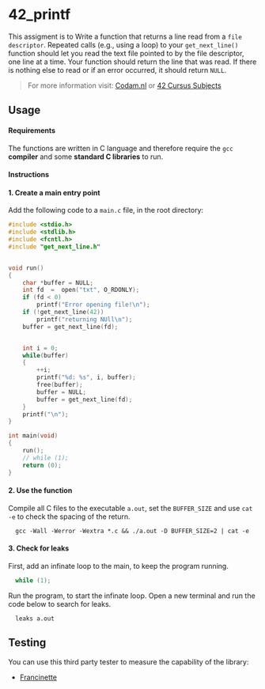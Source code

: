 # 42_printf

This assigment is to Write a function that returns a line read from a `file descriptor`. Repeated calls (e.g., using a loop) to your `get_next_line()` function should let you read the text file pointed to by the file descriptor, one line at a time. Your function should return the line that was read.
If there is nothing else to read or if an error occurred, it should return `NULL`.

> For more information visit: [Codam.nl](https://www.codam.nl "Codam.nl") or [42 Cursus Subjects](https://github.com/Surfi89/42cursus/tree/main/Subject%20PDFs "42 Cursus Subjects")
## Usage

#### Requirements

The functions are written in C language and therefore require the `gcc` **compiler** and some **standard C libraries** to run.

#### Instructions

#### 1. Create a main entry point

Add the following code to a `main.c` file, in the root directory:

```c
#include <stdio.h>
#include <stdlib.h>
#include <fcntl.h>
#include "get_next_line.h"


void run()
{
	char *buffer = NULL;
	int fd  =  open("txt", O_RDONLY);
	if (fd < 0)
		printf("Error opening file!\n");
	if (!get_next_line(42))
		printf("returning NUll\n");
	buffer = get_next_line(fd);


	int i = 0;
	while(buffer)
	{
		++i;
		printf("%d: %s", i, buffer);
		free(buffer);
		buffer = NULL;
		buffer = get_next_line(fd);
	}
	printf("\n");
}

int main(void)
{
	run();
	// while (1);
	return (0);
}
```


#### 2. Use the function

Compile all C files to the executable `a.out`, set the `BUFFER_SIZE` and use `cat -e` to check the spacing of the return. 

```shell
  gcc -Wall -Werror -Wextra *.c && ./a.out -D BUFFER_SIZE=2 | cat -e
```


#### 3. Check for leaks

First, add an infinate loop to the main, to keep the program running.

```c
  while (1);
```

Run the program, to start the infinate loop. Open a new terminal and run the code below to search for leaks.

```shell
  leaks a.out
```


## Testing

You can use this third party tester to measure the capability of the library:

- [Francinette](https://github.com/xicodomingues/francinette "Francinette")
